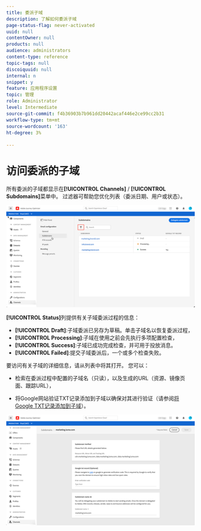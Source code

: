 ```yaml
---
title: 委派子域
description: 了解如何委派子域
page-status-flag: never-activated
uuid: null
contentOwner: null
products: null
audience: administrators
content-type: reference
topic-tags: null
discoiquuid: null
internal: n
snippet: y
feature: 应用程序设置
topic: 管理
role: Administrator
level: Intermediate
source-git-commit: f4b36903b7b961dd20442acaf446e2ce99cc2b31
workflow-type: tm+mt
source-wordcount: '163'
ht-degree: 3%

---
```



# 访问委派的子域

所有委派的子域都显示在&#x200B;**[!UICONTROL Channels]** / **[!UICONTROL Subdomains]**&#x200B;菜单中。 过滤器可帮助您优化列表（委派日期、用户或状态）。

![](../assets/subdomain-list.png)

**[!UICONTROL Status]**&#x200B;列提供有关子域委派过程的信息：

* **[!UICONTROL Draft]**:子域委派已另存为草稿。单击子域名以恢复委派过程，
* **[!UICONTROL Processing]**:子域在使用之前会先执行多项配置检查，
* **[!UICONTROL Success]**:子域已成功完成检查，并可用于投放消息。
* **[!UICONTROL Failed]**:提交子域委派后，一个或多个检查失败。

要访问有关子域的详细信息，请从列表中将其打开。 您可以：

* 检索在委派过程中配置的子域名（只读），以及生成的URL（资源、镜像页面、跟踪URL），

* 将Google网站验证TXT记录添加到子域以确保对其进行验证（请参阅[将Google TXT记录添加到子域](google-txt.md)）。

![](../assets/subdomain-delegated.png)
